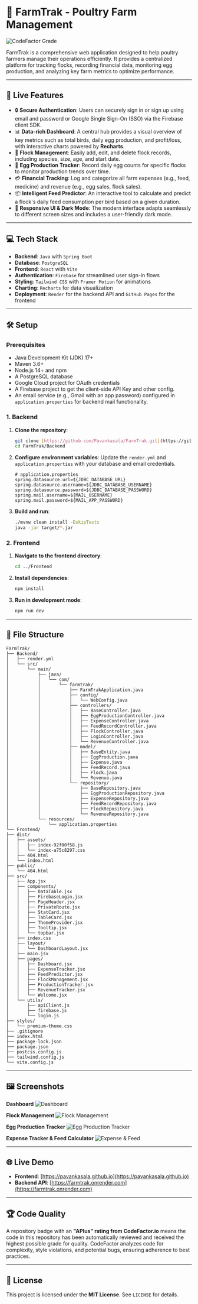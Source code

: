 # 🌾 FarmTrak - Poultry Farm Management

![CodeFactor Grade](https://www.codefactor.io/repository/github/pavankasala/farmtrak/badge/)

FarmTrak is a comprehensive web application designed to help poultry farmers manage their operations efficiently. It provides a centralized platform for tracking flocks, recording financial data, monitoring egg production, and analyzing key farm metrics to optimize performance.

---

## 🚀 Live Features

* 🔒 **Secure Authentication**: Users can securely sign in or sign up using email and password or Google Single Sign-On (SSO) via the Firebase client SDK.
* 📊 **Data-rich Dashboard**: A central hub provides a visual overview of key metrics such as total birds, daily egg production, and profit/loss, with interactive charts powered by **Recharts**.
* 🦉 **Flock Management**: Easily add, edit, and delete flock records, including species, size, age, and start date.
* 🥚 **Egg Production Tracker**: Record daily egg counts for specific flocks to monitor production trends over time.
* 💳 **Financial Tracking**: Log and categorize all farm expenses (e.g., feed, medicine) and revenue (e.g., egg sales, flock sales).
* 📦 **Intelligent Feed Predictor**: An interactive tool to calculate and predict a flock's daily feed consumption per bird based on a given duration.
* 🌄 **Responsive UI & Dark Mode**: The modern interface adapts seamlessly to different screen sizes and includes a user-friendly dark mode.

---

## 💻 Tech Stack

* **Backend**: `Java` with `Spring Boot`
* **Database**: `PostgreSQL`
* **Frontend**: `React` with `Vite`
* **Authentication**: `Firebase` for streamlined user sign-in flows
* **Styling**: `Tailwind CSS` with `Framer Motion` for animations
* **Charting**: `Recharts` for data visualization
* **Deployment**: `Render` for the backend API and `GitHub Pages` for the frontend

---

## 🛠️ Setup

### Prerequisites
-   Java Development Kit (JDK) 17+
-   Maven 3.6+
-   Node.js 14+ and npm
-   A PostgreSQL database
-   Google Cloud project for OAuth credentials
-   A Firebase project to get the client-side API Key and other config.
-   An email service (e.g., Gmail with an app password) configured in `application.properties` for backend mail functionality.

### 1. Backend

1.  **Clone the repository**:
    ```sh
    git clone [https://github.com/Pavankasala/FarmTrak.git](https://github.com/Pavankasala/FarmTrak.git)
    cd FarmTrak/Backend
    ```

2.  **Configure environment variables**:
    Update the `render.yml` and `application.properties` with your database and email credentials.
    ```properties
    # application.properties
    spring.datasource.url=${JDBC_DATABASE_URL}
    spring.datasource.username=${JDBC_DATABASE_USERNAME}
    spring.datasource.password=${JDBC_DATABASE_PASSWORD}
    spring.mail.username=${MAIL_USERNAME}
    spring.mail.password=${MAIL_APP_PASSWORD}
    ```

3.  **Build and run**:
    ```sh
    ./mvnw clean install -DskipTests
    java -jar target/*.jar
    ```

### 2. Frontend

1.  **Navigate to the frontend directory**:
    ```sh
    cd ../Frontend
    ```

2.  **Install dependencies**:
    ```sh
    npm install
    ```

3.  **Run in development mode**:
    ```sh
    npm run dev
    ```

---

## 📁 File Structure
    FarmTrak/
    ├── Backend/
    │   ├── render.yml
    │   └── src/
    │       └── main/
    │           ├── java/
    │           │   └── com/
    │           │       └── farmtrak/
    │           │           ├── FarmTrakApplication.java
    │           │           ├── config/
    │           │           │   └── WebConfig.java
    │           │           ├── controllers/
    │           │           │   ├── BaseController.java
    │           │           │   ├── EggProductionController.java
    │           │           │   ├── ExpenseController.java
    │           │           │   ├── FeedRecordController.java
    │           │           │   ├── FlockController.java
    │           │           │   ├── LoginController.java
    │           │           │   └── RevenueController.java
    │           │           ├── model/
    │           │           │   ├── BaseEntity.java
    │           │           │   ├── EggProduction.java
    │           │           │   ├── Expense.java
    │           │           │   ├── FeedRecord.java
    │           │           │   ├── Flock.java
    │           │           │   └── Revenue.java
    │           │           └── repository/
    │           │               ├── BaseRepository.java
    │           │               ├── EggProductionRepository.java
    │           │               ├── ExpenseRepository.java
    │           │               ├── FeedRecordRepository.java
    │           │               ├── FlockRepository.java
    │           │               └── RevenueRepository.java
    │           └── resources/
    │               └── application.properties
    └── Frontend/
    ├── dist/
    │   ├── assets/
    │   │   ├── index-92f00f58.js
    │   │   └── index-a75c8297.css
    │   ├── 404.html
    │   └── index.html
    ├── public/
    │   └── 404.html
    ├── src/
    │   ├── App.jsx
    │   ├── components/
    │   │   ├── DataTable.jsx
    │   │   ├── FirebaseLogin.jsx
    │   │   ├── PageHeader.jsx
    │   │   ├── PrivateRoute.jsx
    │   │   ├── StatCard.jsx
    │   │   ├── TableCard.jsx
    │   │   ├── ThemeProvider.jsx
    │   │   ├── Tooltip.jsx
    │   │   └── topbar.jsx
    │   ├── index.css
    │   ├── layout/
    │   │   └── DashboardLayout.jsx
    │   ├── main.jsx
    │   ├── pages/
    │   │   ├── Dashboard.jsx
    │   │   ├── ExpenseTracker.jsx
    │   │   ├── FeedPredictor.jsx
    │   │   ├── FlockManagement.jsx
    │   │   ├── ProductionTracker.jsx
    │   │   ├── RevenueTracker.jsx
    │   │   └── Welcome.jsx
    │   └── utils/
    │       ├── apiClient.js
    │       ├── firebase.js
    │       └── login.js
    ├── styles/
    │   └── premium-theme.css
    ├── .gitignore
    ├── index.html
    ├── package-lock.json
    ├── package.json
    ├── postcss.config.js
    ├── tailwind.config.js
    └── vite.config.js

---

## 🖼️ Screenshots

**Dashboard**
![Dashboard](screenshots/dashboard.png)

**Flock Management**
![Flock Management](screenshots/flock-management.png)

**Egg Production Tracker**
![Egg Production Tracker](screenshots/egg-production.png)

**Expense Tracker & Feed Calculator**
![Expense & Feed](screenshots/expense-feed.png)

---

## 🌐 Live Demo

-   **Frontend**: [https://pavankasala.github.io](https://pavankasala.github.io)
-   **Backend API**: [https://farmtrak.onrender.com](https://farmtrak.onrender.com)

---

## 🏆 Code Quality

A repository badge with an **"APlus" rating from CodeFactor.io** means the code in this repository has been automatically reviewed and received the highest possible grade for quality. CodeFactor analyzes code for complexity, style violations, and potential bugs, ensuring adherence to best practices.

---

## 📄 License

This project is licensed under the **MIT License**. See `LICENSE` for details.
